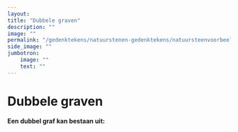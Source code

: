 ```yaml
---
layout: 
title: "Dubbele graven"
description: ""
image: ""
permalink: "/gedenktekens/natuurstenen-gedenktekens/natuursteenvoorbeelden/dubbele-graven/"
side_image: ""
jumbotron:
    image: ""
    text: ""
---
```


# Dubbele graven

**Een dubbel graf kan bestaan uit:**